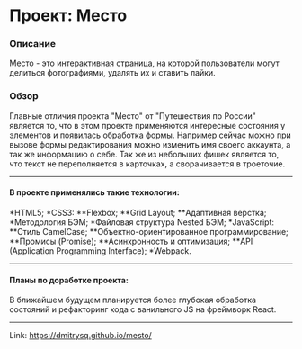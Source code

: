 # Проект: Место

### Описание
Место - это интерактивная страница, на которой пользователи могут делиться фотографиями, удалять их и ставить лайки.

### Обзор
Главные отличия проекта "Место" от "Путешествия по России" является то, что в этом проекте применяются интересные
состояния у элементов и появилась обработка формы. Например сейчас можно при вызове формы редактирования можно изменить имя своего аккаунта, а так же информацию о себе. Так же из небольших фишек является то, что текст не переполняется в карточках, а сворачивается в троеточие.

____
#### В проекте применялись такие технологии:
*HTML5;
*CSS3:
**Flexbox;
**Grid Layout;
**Адаптивная верстка;
*Методология БЭМ;
*Файловая структура Nested БЭМ;
*JavaScript:
**Стиль CamelCase;
**Объектно-ориентированное программирование;
**Промисы (Promise);
**Асинхронность и оптимизация;
**API (Application Programming Interface);
*Webpack.
____
#### Планы по доработке проекта:
В ближайшем будущем планируется более глубокая обработка состояний и рефакторинг кода с ванильного JS на фреймворк React. 
____
Link: https://dmitrysq.github.io/mesto/